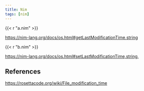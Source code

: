 ```yaml
---
title: Nim
tags: [nim]
---
```


{{< r "a.nim" >}}

<https://nim-lang.org/docs/os.html#getLastModificationTime,string>

{{< r "b.nim" >}}

<https://nim-lang.org/docs/os.html#setLastModificationTime,string,>

## References

<https://rosettacode.org/wiki/File_modification_time>
